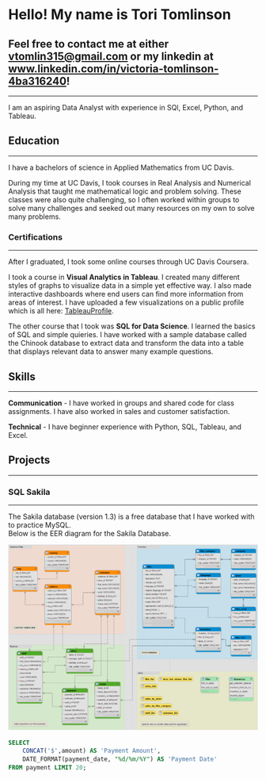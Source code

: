 # Hello! My name is Tori Tomlinson  
## Feel free to contact me at either vtomlin315@gmail.com or my linkedin at www.linkedin.com/in/victoria-tomlinson-4ba316240!
---  
I am an aspiring Data Analyst with experience in SQl, Excel, Python, and Tableau.  
## Education 
---
I have a bachelors of science in Applied Mathematics from UC Davis. 

During my time at UC Davis, I took courses in Real Analysis and Numerical Analysis that taught me mathematical logic and problem solving. These classes were also quite challenging, so I often worked within groups to solve many challenges and seeked out many resources on my own to solve many problems.  
### Certifications
---  
After I graduated, I took some online courses through UC Davis Coursera.

I took a course in **Visual Analytics in Tableau**. I created many different styles of graphs to visualize data in a simple yet effective way. I also made interactive dashboards where end users can find more information from areas of interest. I have uploaded a few visualizations on a public profile which is all here: [TableauProfile](https://public.tableau.com/app/profile/victoria.tomlinson/vizzes). 

The other course that I took was **SQL for Data Science**.
I learned the basics of SQL and simple quieries. I have worked with a sample database called the Chinook database to extract data and transform the data into a table that displays relevant data to answer many example questions.  

## Skills
---  
**Communication** - I have worked in groups and shared code for class assignments. I have also worked in sales and customer satisfaction. 

**Technical** - I have beginner experience with Python, SQL, Tableau, and Excel. 

## Projects 
---
### SQL Sakila 
---
The Sakila database (version 1.3) is a free database that I have worked with to practice MySQL.  
Below is the EER diagram for the Sakila Database.  

![Sakila_EER_Diagram](SakilaSQL/Sakila_EER_Diagram.png)

```sql
SELECT
    CONCAT('$',amount) AS 'Payment Amount',
    DATE_FORMAT(payment_date, "%d/%m/%Y") AS 'Payment Date'
FROM payment LIMIT 20;
```


